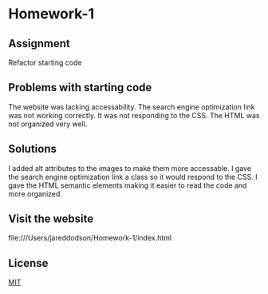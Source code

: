 # Homework-1
## Assignment
Refactor starting code
## Problems with starting code
The website was lacking accessability.
The search engine optimization link was not working correctly. It was not responding to the CSS.
The HTML was not organized very well.
## Solutions
I added alt attributes to the images to make them more accessable. 
I gave the search engine optimization link a class so it would respond to the CSS. 
I gave the HTML semantic elements making it easier to read the code and more organized.
## Visit the website
file:///Users/jareddodson/Homework-1/index.html
## License
[MIT](https://choosealicense.com/licenses/mit/)
